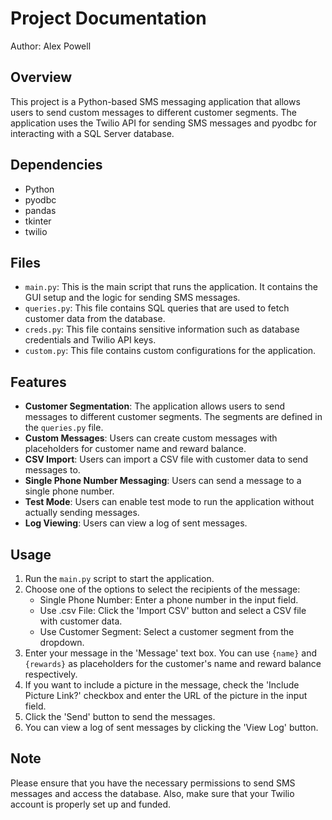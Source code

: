 # Project Documentation
Author: Alex Powell
## Overview

This project is a Python-based SMS messaging application that allows users to send custom messages to different customer segments. The application uses the Twilio API for sending SMS messages and pyodbc for interacting with a SQL Server database.

## Dependencies

- Python
- pyodbc
- pandas
- tkinter
- twilio

## Files

- `main.py`: This is the main script that runs the application. It contains the GUI setup and the logic for sending SMS messages.
- `queries.py`: This file contains SQL queries that are used to fetch customer data from the database.
- `creds.py`: This file contains sensitive information such as database credentials and Twilio API keys.
- `custom.py`: This file contains custom configurations for the application.

## Features

- **Customer Segmentation**: The application allows users to send messages to different customer segments. The segments are defined in the `queries.py` file.
- **Custom Messages**: Users can create custom messages with placeholders for customer name and reward balance.
- **CSV Import**: Users can import a CSV file with customer data to send messages to.
- **Single Phone Number Messaging**: Users can send a message to a single phone number.
- **Test Mode**: Users can enable test mode to run the application without actually sending messages.
- **Log Viewing**: Users can view a log of sent messages.

## Usage

1. Run the `main.py` script to start the application.
2. Choose one of the options to select the recipients of the message:
   - Single Phone Number: Enter a phone number in the input field.
   - Use .csv File: Click the 'Import CSV' button and select a CSV file with customer data.
   - Use Customer Segment: Select a customer segment from the dropdown.
3. Enter your message in the 'Message' text box. You can use `{name}` and `{rewards}` as placeholders for the customer's name and reward balance respectively.
4. If you want to include a picture in the message, check the 'Include Picture Link?' checkbox and enter the URL of the picture in the input field.
5. Click the 'Send' button to send the messages.
6. You can view a log of sent messages by clicking the 'View Log' button.

## Note

Please ensure that you have the necessary permissions to send SMS messages and access the database. Also, make sure that your Twilio account is properly set up and funded.
